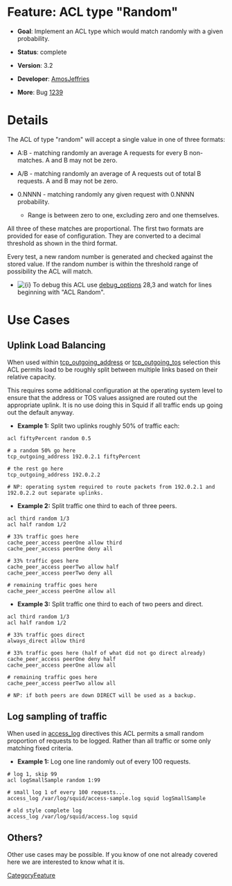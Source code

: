 # Feature: ACL type "Random"

  - **Goal**: Implement an ACL type which would match randomly with a
    given probability.

  - **Status**: complete

  - **Version**: 3.2

  - **Developer**:
    [AmosJeffries](https://wiki.squid-cache.org/Features/AclRandom/AmosJeffries#)

  - **More**: Bug
    [1239](https://bugs.squid-cache.org/show_bug.cgi?id=1239#)

# Details

The ACL of type "random" will accept a single value in one of three
formats:

  - A:B - matching randomly an average A requests for every B
    non-matches. A and B may not be zero.

  - A/B - matching randomly an average of A requests out of total B
    requests. A and B may not be zero.

  - 0.NNNN - matching randomly any given request with 0.NNNN
    probability.
    
      - Range is between zero to one, excluding zero and one themselves.

All three of these matches are proportional. The first two formats are
provided for ease of configuration. They are converted to a decimal
threshold as shown in the third format.

Every test, a new random number is generated and checked against the
stored value. If the random number is within the threshold range of
possibility the ACL will match.

  - ![{i}](https://wiki.squid-cache.org/wiki/squidtheme/img/icon-info.png)
    To debug this ACL use
    [debug\_options](http://www.squid-cache.org/Doc/config/debug_options#)
    28,3 and watch for lines beginning with "ACL Random".

# Use Cases

## Uplink Load Balancing

When used within
[tcp\_outgoing\_address](http://www.squid-cache.org/Doc/config/tcp_outgoing_address#)
or
[tcp\_outgoing\_tos](http://www.squid-cache.org/Doc/config/tcp_outgoing_tos#)
selection this ACL permits load to be roughly split between multiple
links based on their relative capacity.

This requires some additional configuration at the operating system
level to ensure that the address or TOS values assigned are routed out
the appropriate uplink. It is no use doing this in Squid if all traffic
ends up going out the default anyway.

  - **Example 1:** Split two uplinks roughly 50% of traffic each:

<!-- end list -->

    acl fiftyPercent random 0.5
    
    # a random 50% go here
    tcp_outgoing_address 192.0.2.1 fiftyPercent
    
    # the rest go here
    tcp_outgoing_address 192.0.2.2
    
    # NP: operating system required to route packets from 192.0.2.1 and 192.0.2.2 out separate uplinks.

  - **Example 2:** Split traffic one third to each of three peers.

<!-- end list -->

    acl third random 1/3
    acl half random 1/2
    
    # 33% traffic goes here
    cache_peer_access peerOne allow third
    cache_peer_access peerOne deny all
    
    # 33% traffic goes here
    cache_peer_access peerTwo allow half
    cache_peer_access peerTwo deny all
    
    # remaining traffic goes here
    cache_peer_access peerOne allow all

  - **Example 3:** Split traffic one third to each of two peers and
    direct.

<!-- end list -->

    acl third random 1/3
    acl half random 1/2
    
    # 33% traffic goes direct
    always_direct allow third
    
    # 33% traffic goes here (half of what did not go direct already)
    cache_peer_access peerOne deny half
    cache_peer_access peerOne allow all
    
    # remaining traffic goes here
    cache_peer_access peerTwo allow all
    
    # NP: if both peers are down DIRECT will be used as a backup.

## Log sampling of traffic

When used in
[access\_log](http://www.squid-cache.org/Doc/config/access_log#)
directives this ACL permits a small random proportion of requests to be
logged. Rather than all traffic or some only matching fixed criteria.

  - **Example 1:** Log one line randomly out of every 100 requests.

<!-- end list -->

    # log 1, skip 99
    acl logSmallSample random 1:99
    
    # small log 1 of every 100 requests...
    access_log /var/log/squid/access-sample.log squid logSmallSample
    
    # old style complete log
    access_log /var/log/squid/access.log squid

## Others?

Other use cases may be possible. If you know of one not already covered
here we are interested to know what it is.

[CategoryFeature](https://wiki.squid-cache.org/Features/AclRandom/CategoryFeature#)
